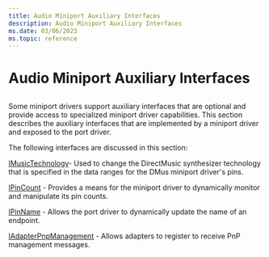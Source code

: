 ```yaml
---
title: Audio Miniport Auxiliary Interfaces
description: Audio Miniport Auxiliary Interfaces
ms.date: 03/06/2023
ms.topic: reference
---
```



# Audio Miniport Auxiliary Interfaces


## <span id="ddk_audio_miniport_auxiliary_interfaces_ks"></span><span id="DDK_AUDIO_MINIPORT_AUXILIARY_INTERFACES_KS"></span>


Some miniport drivers support auxiliary interfaces that are optional and provide access to specialized miniport driver capabilities. This section describes the auxiliary interfaces that are implemented by a miniport driver and exposed to the port driver.

The following interfaces are discussed in this section:

[IMusicTechnology](/windows-hardware/drivers/ddi/portcls/nn-portcls-imusictechnology)- Used to change the DirectMusic synthesizer technology that is specified in the data ranges for the DMus miniport driver's pins.

[IPinCount](/windows-hardware/drivers/ddi/portcls/nn-portcls-ipincount) - Provides a means for the miniport driver to dynamically monitor and manipulate its pin counts.

[IPinName](/windows-hardware/drivers/ddi/portcls/nf-portcls-ipinname-getpinname) - Allows the port driver to dynamically update the name of an endpoint.

[IAdapterPnpManagement](/windows-hardware/drivers/ddi/portcls/nn-portcls-iadapterpnpmanagement) - Allows adapters to register to receive PnP management messages.

 

